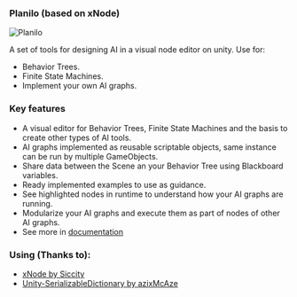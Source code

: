 ### Planilo (based on xNode)
![Planilo](https://i.imgur.com/NpPXtBH.png)

A set of tools for designing AI in a visual node editor on unity. Use for:
* Behavior Trees.
* Finite State Machines.
* Implement your own AI graphs.

### Key features
* A visual editor for Behavior Trees, Finite State Machines and the basis to create other types of AI tools.
* AI graphs implemented as reusable scriptable objects, same instance can be run by multiple GameObjects.
* Share data between the Scene an your Behavior Tree using Blackboard variables.
* Ready implemented examples to use as guidance.
* See highlighted nodes in runtime to understand how your AI graphs are running.
* Modularize your AI graphs and execute them as part of nodes of other AI graphs.
* See more in [documentation](https://github.com/jlreymendez/planilo/wiki)

### Using (Thanks to):
* [xNode by Siccity](https://github.com/Siccity/xNode)
* [Unity-SerializableDictionary by azixMcAze](https://github.com/azixMcAze/Unity-SerializableDictionary)
